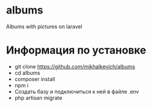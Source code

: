 # albums
Albums with pictures on laravel
# Информация по установке
- git clone https://github.com/mikhalkevich/albums
- cd albums
- composer install
- npm i
-  Создать  базу и подключиться к ней в файле .env
- php artisan migrate
